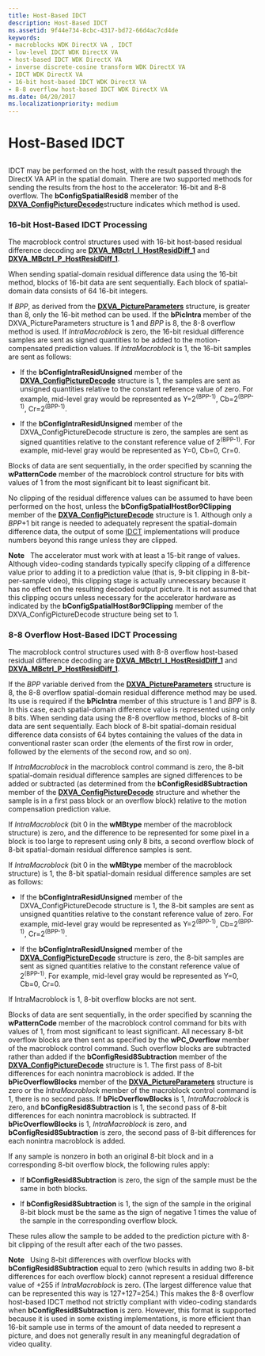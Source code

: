 ```yaml
---
title: Host-Based IDCT
description: Host-Based IDCT
ms.assetid: 9f44e734-8cbc-4317-bd72-66d4ac7cd4de
keywords:
- macroblocks WDK DirectX VA , IDCT
- low-level IDCT WDK DirectX VA
- host-based IDCT WDK DirectX VA
- inverse discrete-cosine transform WDK DirectX VA
- IDCT WDK DirectX VA
- 16-bit host-based IDCT WDK DirectX VA
- 8-8 overflow host-based IDCT WDK DirectX VA
ms.date: 04/20/2017
ms.localizationpriority: medium
---
```


# Host-Based IDCT


## <span id="_host_based_idct"></span><span id="_HOST_BASED_IDCT"></span>


IDCT may be performed on the host, with the result passed through the DirectX VA API in the spatial domain. There are two supported methods for sending the results from the host to the accelerator: 16-bit and 8-8 overflow. The **bConfigSpatialResid8** member of the [**DXVA\_ConfigPictureDecode**](https://docs.microsoft.com/windows-hardware/drivers/ddi/content/dxva/ns-dxva-_dxva_configpicturedecode)structure indicates which method is used.

### <span id="16-bit_Host-Based_IDCT_Processing"></span><span id="16-bit_host-based_idct_processing"></span><span id="16-BIT_HOST-BASED_IDCT_PROCESSING"></span>16-bit Host-Based IDCT Processing

The macroblock control structures used with 16-bit host-based residual difference decoding are [**DXVA\_MBctrl\_I\_HostResidDiff\_1**](https://docs.microsoft.com/windows-hardware/drivers/ddi/content/dxva/ns-dxva-_dxva_mbctrl_i_hostresiddiff_1) and [**DXVA\_MBctrl\_P\_HostResidDiff\_1**](https://docs.microsoft.com/windows-hardware/drivers/ddi/content/dxva/ns-dxva-_dxva_mbctrl_p_hostresiddiff_1).

When sending spatial-domain residual difference data using the 16-bit method, blocks of 16-bit data are sent sequentially. Each block of spatial-domain data consists of 64 16-bit integers.

If *BPP*, as derived from the [**DXVA\_PictureParameters**](https://docs.microsoft.com/windows-hardware/drivers/ddi/content/dxva/ns-dxva-_dxva_pictureparameters) structure, is greater than 8, only the 16-bit method can be used. If the **bPicIntra** member of the DXVA\_PictureParameters structure is 1 and *BPP* is 8, the 8-8 overflow method is used. If *IntraMacroblock* is zero, the 16-bit residual difference samples are sent as signed quantities to be added to the motion-compensated prediction values. If *IntraMacroblock* is 1, the 16-bit samples are sent as follows:

-   If the **bConfigIntraResidUnsigned** member of the [**DXVA\_ConfigPictureDecode**](https://docs.microsoft.com/windows-hardware/drivers/ddi/content/dxva/ns-dxva-_dxva_configpicturedecode) structure is 1, the samples are sent as unsigned quantities relative to the constant reference value of zero. For example, mid-level gray would be represented as Y=2<sup>(BPP-1)</sup>, Cb=2<sup>(BPP-1)</sup>, Cr=2<sup>(BPP-1)</sup>.

-   If the **bConfigIntraResidUnsigned** member of the DXVA\_ConfigPictureDecode structure is zero, the samples are sent as signed quantities relative to the constant reference value of 2<sup>(BPP-1)</sup>. For example, mid-level gray would be represented as Y=0, Cb=0, Cr=0.

Blocks of data are sent sequentially, in the order specified by scanning the **wPatternCode** member of the macroblock control structure for bits with values of 1 from the most significant bit to least significant bit.

No clipping of the residual difference values can be assumed to have been performed on the host, unless the **bConfigSpatialHost8or9Clipping** member of the [**DXVA\_ConfigPictureDecode**](https://docs.microsoft.com/windows-hardware/drivers/ddi/content/dxva/ns-dxva-_dxva_configpicturedecode) structure is 1. Although only a *BPP*+1 bit range is needed to adequately represent the spatial-domain difference data, the output of some [IDCT](low-level-idct-processing-elements.md) implementations will produce numbers beyond this range unless they are clipped.

**Note**   The accelerator must work with at least a 15-bit range of values. Although video-coding standards typically specify clipping of a difference value prior to adding it to a prediction value (that is, 9-bit clipping in 8-bit-per-sample video), this clipping stage is actually unnecessary because it has no effect on the resulting decoded output picture. It is not assumed that this clipping occurs unless necessary for the accelerator hardware as indicated by the **bConfigSpatialHost8or9Clipping** member of the DXVA\_ConfigPictureDecode structure being set to 1.

 

### <span id="8-8_Overflow_Host-Based_IDCT_Processing_"></span><span id="8-8_overflow_host-based_idct_processing_"></span><span id="8-8_OVERFLOW_HOST-BASED_IDCT_PROCESSING_"></span>8-8 Overflow Host-Based IDCT Processing

The macroblock control structures used with 8-8 overflow host-based residual difference decoding are [**DXVA\_MBctrl\_I\_HostResidDiff\_1**](https://docs.microsoft.com/windows-hardware/drivers/ddi/content/dxva/ns-dxva-_dxva_mbctrl_i_hostresiddiff_1) and [**DXVA\_MBctrl\_P\_HostResidDiff\_1**](https://docs.microsoft.com/windows-hardware/drivers/ddi/content/dxva/ns-dxva-_dxva_mbctrl_p_hostresiddiff_1).

If the *BPP* variable derived from the [**DXVA\_PictureParameters**](https://docs.microsoft.com/windows-hardware/drivers/ddi/content/dxva/ns-dxva-_dxva_pictureparameters) structure is 8, the 8-8 overflow spatial-domain residual difference method may be used. Its use is required if the **bPicIntra** member of this structure is 1 and *BPP* is 8. In this case, each spatial-domain difference value is represented using only 8 bits. When sending data using the 8-8 overflow method, blocks of 8-bit data are sent sequentially. Each block of 8-bit spatial-domain residual difference data consists of 64 bytes containing the values of the data in conventional raster scan order (the elements of the first row in order, followed by the elements of the second row, and so on).

If *IntraMacroblock* in the macroblock control command is zero, the 8-bit spatial-domain residual difference samples are signed differences to be added or subtracted (as determined from the **bConfigResid8Subtraction** member of the [**DXVA\_ConfigPictureDecode**](https://docs.microsoft.com/windows-hardware/drivers/ddi/content/dxva/ns-dxva-_dxva_configpicturedecode) structure and whether the sample is in a first pass block or an overflow block) relative to the motion compensation prediction value.

If *IntraMacroblock* (bit 0 in the **wMBtype** member of the macroblock structure) is zero, and the difference to be represented for some pixel in a block is too large to represent using only 8 bits, a second overflow block of 8-bit spatial-domain residual difference samples is sent.

If *IntraMacroblock* (bit 0 in the **wMBtype** member of the macroblock structure) is 1, the 8-bit spatial-domain residual difference samples are set as follows:

-   If the **bConfigIntraResidUnsigned** member of the DXVA\_ConfigPictureDecode structure is 1, the 8-bit samples are sent as unsigned quantities relative to the constant reference value of zero. For example, mid-level gray would be represented as Y=2<sup>(BPP-1)</sup>, Cb=2<sup>(BPP-1)</sup>, Cr=2<sup>(BPP-1)</sup>.

-   If the **bConfigIntraResidUnsigned** member of the [**DXVA\_ConfigPictureDecode**](https://docs.microsoft.com/windows-hardware/drivers/ddi/content/dxva/ns-dxva-_dxva_configpicturedecode) structure is zero, the 8-bit samples are sent as signed quantities relative to the constant reference value of 2<sup>(BPP-1)</sup>. For example, mid-level gray would be represented as Y=0, Cb=0, Cr=0.

If IntraMacroblock is 1, 8-bit overflow blocks are not sent.

Blocks of data are sent sequentially, in the order specified by scanning the **wPatternCode** member of the macroblock control command for bits with values of 1, from most significant to least significant. All necessary 8-bit overflow blocks are then sent as specified by the **wPC\_Overflow** member of the macroblock control command. Such overflow blocks are subtracted rather than added if the **bConfigResid8Subtraction** member of the [**DXVA\_ConfigPictureDecode**](https://docs.microsoft.com/windows-hardware/drivers/ddi/content/dxva/ns-dxva-_dxva_configpicturedecode) structure is 1. The first pass of 8-bit differences for each nonintra macroblock is added. If the **bPicOverflowBlocks** member of the [**DXVA\_PictureParameters**](https://docs.microsoft.com/windows-hardware/drivers/ddi/content/dxva/ns-dxva-_dxva_pictureparameters) structure is zero or the *IntraMacroblock* member of the macroblock control command is 1, there is no second pass. If **bPicOverflowBlocks** is 1, *IntraMacroblock* is zero, and **bConfigResid8Subtraction** is 1, the second pass of 8-bit differences for each nonintra macroblock is subtracted. If **bPicOverflowBlocks** is 1, *IntraMacroblock* is zero, and **bConfigResid8Subtraction** is zero, the second pass of 8-bit differences for each nonintra macroblock is added.

If any sample is nonzero in both an original 8-bit block and in a corresponding 8-bit overflow block, the following rules apply:

-   If **bConfigResid8Subtraction** is zero, the sign of the sample must be the same in both blocks.

-   If **bConfigResid8Subtraction** is 1, the sign of the sample in the original 8-bit block must be the same as the sign of negative 1 times the value of the sample in the corresponding overflow block.

These rules allow the sample to be added to the prediction picture with 8-bit clipping of the result after each of the two passes.

**Note**   Using 8-bit differences with overflow blocks with **bConfigResid8Subtraction** equal to zero (which results in adding two 8-bit differences for each overflow block) cannot represent a residual difference value of +255 if *IntraMacroblock* is zero. (The largest difference value that can be represented this way is 127+127=254.) This makes the 8-8 overflow host-based IDCT method not strictly compliant with video-coding standards when **bConfigResid8Subtraction** is zero. However, this format is supported because it is used in some existing implementations, is more efficient than 16-bit sample use in terms of the amount of data needed to represent a picture, and does not generally result in any meaningful degradation of video quality.

 

 

 





